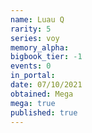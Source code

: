```yaml
---
name: Luau Q
rarity: 5
series: voy
memory_alpha:
bigbook_tier: -1
events: 0
in_portal:
date: 07/10/2021
obtained: Mega
mega: true
published: true
---
```



